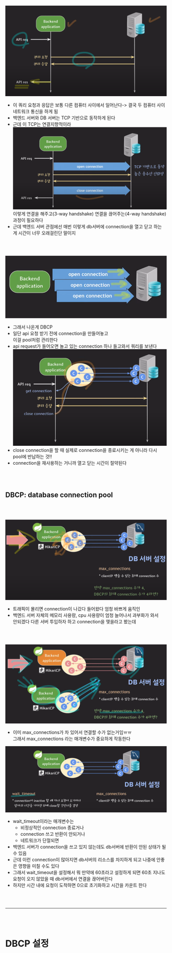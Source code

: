 ![DBCP](image.png)
- 이 쿼리 요청과 응답은 보통 다른 컴퓨터 사이에서 일어난다-> 결국 두 컴퓨터 사이 네트워크 통신을 하게 됨
- 백엔드 서버와 DB 서버는 TCP 기반으로 동작하게 된다
- 근데 이 TCP는 연결지향적이라 
![TCP](image-1.png)
    이렇게 연결을 해주고(3-way handshake) 연결을 끊어주는(4-way handshake) 과정이 필요하다 
- 근데 백엔드 서버 관점에선 매번 이렇게 db서버에 connection을 열고 닫고 하는 게 시간이 너무 오래걸린단 말이지  
<br>
<br>

![DBCP2](image-2.png)
- 그래서 나온게 DBCP
- 일단 api 요청 받기 전에 connection을 만들어놓고<br>
    이걸 pool처럼 관리한다
- api request가 들어오면 놀고 있는 connection 하나 들고와서 쿼리를 보낸다
![DBCP3](image-3.png)
- close connection을 할 때 실제로 connection을 종료시키는 게 아니라 다시 pool에 반납하는 것!!
- connection을 재사용하는 거니까 열고 닫는 시간이 절약된다 
<br>
<br>

## DBCP: database connection pool 
<br>
<br>

![DBCP4](image-4.png)
- 트래픽이 몰리면 connection이 나갔다 들어왔다 엄청 바쁘게 움직인
- 백엔드 서버 자체의 메모리 사용량, cpu 사용량이 엄청 늘어나서 과부화가 와서<br>
    안되겠다 다른 서버 투입하자 하고 connection을 맺을라고 봤는데
<br>
<br>

![DBCP5](image-5.png)
- 이미 max_connections가 차 있어서 연결할 수가 없는거임ㅠㅠ<br>
    그래서 max_connections 라는 매개변수가 중요하게 작동한다

![DBCP6](image-6.png)
- wait_timeout이라는 매개변수는  
    - 비정상적인 connection 종료거나
    - connection 쓰고 반환이 안되거나
    - 네트워크가 단절되면 
- 백엔드 서버가 connection을 쓰고 있지 않는데도 db서버에 반환이 안된 상태가 될 수 있음 
- 근데 이런 connection이 많아지면 db서버의 리소스를 차지하게 되고 나중에 안좋은 영향을 미칠 수도 있다
- 그래서 wait_timeout을 설정해서 뭐 만약에 60초라고 설정하게 되면 60초 지나도 요청이 오지 않았을 때 db서버에서 연결을 끊어버린다 
- 하지만 시간 내에 요청이 도착하면 0으로 초기화하고 시간을 카운트 한다

<br>
<br>

---

<br>
<br>

# DBCP 설정